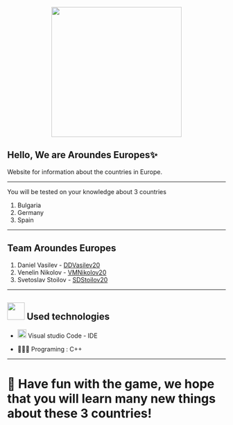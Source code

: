 <p align="center">
<img src="https://cdn.discordapp.com/attachments/947425592398213200/952959779465220146/logo-removebg-preview.png" width="300">
</p>

## Hello, We are Aroundes Europes✨

Website for information about the countries in Europe.
---------------------------------------------- --------------------------------------
You will be tested on your knowledge about 3 countries
1. Bulgaria
2. Germany
3. Spain
---------------------------------------------- --------------------------------------
 
 ## Team    <a name = "team">Aroundes Europes</a>
1. Daniel Vasilev -  [DDVasilev20](https://github.com/DDVasilev20)
2. Venelin Nikolov -  [VMNikolov20](https://github.com/VMNikolov20)
3. Svetoslav Stoilov - [SDStoilov20](https://github.com/SDStoilov20)
---------------------------------------------- --------------------------------------

## <img src="https://www.ocs-consulting.nl/wp-content/uploads/2018/02/ocs-consulting-technology-icon.png" width="40"> Used technologies
- <img src="https://camo.githubusercontent.com/8d7e6cb87b7ad6097ae3f2c7525397f86873951a498d7007a51879c57d78a82b/68747470733a2f2f75706c6f61642e77696b696d656469612e6f72672f77696b6970656469612f636f6d6d6f6e732f7468756d622f322f32642f56697375616c5f53747564696f5f436f64655f312e31385f69636f6e2e7376672f3132303070782d56697375616c5f53747564696f5f436f64655f312e31385f69636f6e2e7376672e706e67" width="20"> Visual studio Code - IDE

- 👩🏻‍💻 Programing : C++


---

# 🎉 Have fun with the game, we hope that you will learn many new things about these 3 countries!
